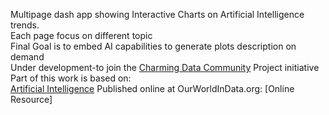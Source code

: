 Multipage dash app  showing Interactive Charts on Artificial Intelligence trends.<br>
Each page focus on different topic<br>
Final Goal is to embed AI capabilities to generate plots description on demand<br>
Under development-to join the [Charming Data Community](https://charming-data.circle.so/c/ai-python-projects/) Project initiative <br>
Part of this work is based on:<br>
[Artificial Intelligence]('https://ourworldindata.org/artificial-intelligence') Published online at OurWorldInData.org:  [Online Resource]
